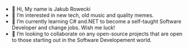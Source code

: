 - 👋 Hi, My name is Jakub Rowecki
- 👀 I’m interested in new tech, old music and quality memes.
- 🌱 I’m currently learning C# and.NET to become a self-taught Software Developer and change jobs. Wish me luck!
- 💞️ I’m looking to collaborate on any open-source projects that are open to those starting out in the Software Developement world.

<!--- 📫 How to reach me ... --->

<!---
kraven88/kraven88 is a ✨ special ✨ repository because its `README.md` (this file) appears on your GitHub profile.
You can click the Preview link to take a look at your changes.
--->
